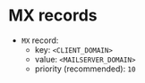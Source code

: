 # MX records

* `MX` record:
    * key: `<CLIENT_DOMAIN>`
    * value: `<MAILSERVER_DOMAIN>`
    * priority (recommended): `10`
